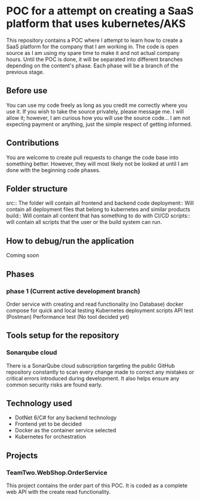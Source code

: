 # POC for a attempt on creating a SaaS platform that uses kubernetes/AKS
This repository contains a POC where I attempt to learn how to create a SaaS platform for the company that I am working in. The code is open source as I am using my spare time to make it and not actual company hours. Until the POC is done, it will be separated into different branches depending on the content's phase. Each phase will be a branch of the previous stage.

## Before use
You can use my code freely as long as you credit me correctly where you use it. If you wish to take the source privately, please message me. I will allow it; however, I am curious how you will use the source code... I am not expecting payment or anything, just the simple respect of getting informed.

## Contributions
You are welcome to create pull requests to change the code base into something better. However, they will most likely not be looked at until I am done with the beginning code phases.

## Folder structure
src:: The folder will contain all frontend and backend code
deployment:: Will contain all deployment files that belong to kubernetes and similar products
build:: Will contain all content that has something to do with CI/CD
scripts:: will contain all scripts that the user or the build system can run.

## How to debug/run the application
Coming soon

## Phases
### phase 1 (Current active development branch)
Order service with creating and read functionality (no Database)
docker compose for quick and local testing
Kubernetes deployment scripts
API test (Postman)
Performance test (No tool decided yet)

## Tools setup for the repository 
### Sonarqube cloud
There is a SonarQube cloud subscription targeting the public GitHub repository constantly to scan every change made to correct any mistakes or critical errors introduced during development. It also helps ensure any common security risks are found early.

## Technology used
- DotNet 6/C# for any backend technology
- Frontend yet to be decided 
- Docker as the container service selected
- Kubernetes for orchestration

## Projects
### TeamTwo.WebShop.OrderService
This project contains the order part of this POC. It is coded as a complete web API with the create read functionality.